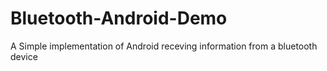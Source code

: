 # Bluetooth-Android-Demo
A Simple implementation of Android receving information from a bluetooth device
